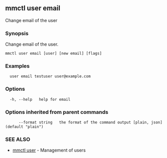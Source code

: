 ## mmctl user email

Change email of the user

### Synopsis

Change email of the user.

```
mmctl user email [user] [new email] [flags]
```

### Examples

```
  user email testuser user@example.com
```

### Options

```
  -h, --help   help for email
```

### Options inherited from parent commands

```
      --format string   the format of the command output [plain, json] (default "plain")
```

### SEE ALSO

* [mmctl user](mmctl_user.md)	 - Management of users

